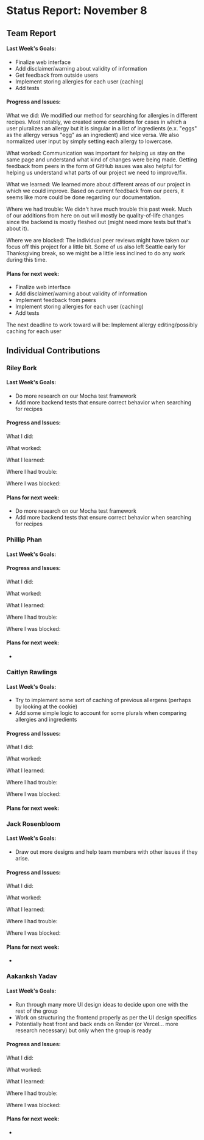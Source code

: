 # Status Report: November 8
## Team Report
#### Last Week's Goals:
- Finalize web interface
- Add disclaimer/warning about validity of information
- Get feedback from outside users
- Implement storing allergies for each user (caching)
- Add tests

#### Progress and Issues:
What we did: We modified our method for searching for allergies in different 
recipes. Most notably, we created some conditions for cases in which a user 
pluralizes an allergy but it is singular in a list of ingredients (e.x. "eggs" 
as the allergy versus "egg" as an ingredient) and vice versa. We also 
normalized user input by simply setting each allergy to lowercase. 

What worked: Communication was important for helping us stay on the same page 
and understand what kind of changes were being made. Getting feedback from 
peers in the form of GitHub issues was also helpful for helping us understand 
what parts of our project we need to improve/fix.

What we learned: We learned more about different areas of our project in 
which we could improve. Based on current feedback from our peers, it seems 
like more could be done regarding our documentation.

Where we had trouble: We didn't have much trouble this past week. Much of our 
additions from here on out will mostly be quality-of-life changes since the 
backend is mostly fleshed out (might need more tests but that's about it).

Where we are blocked: The individual peer reviews might have taken our focus 
off this project for a little bit. Some of us also left Seattle early for 
Thanksgiving break, so we might be a little less inclined to do any work during
this time.

#### Plans for next week:
- Finalize web interface
- Add disclaimer/warning about validity of information
- Implement feedback from peers
- Implement storing allergies for each user (caching)
- Add tests


The next deadline to work toward will be: Implement allergy editing/possibly caching for each user

## Individual Contributions
### Riley Bork
#### Last Week's Goals:
- Do more research on our Mocha test framework
- Add more backend tests that ensure correct behavior when searching for 
recipes

#### Progress and Issues:
What I did: 

What worked: 

What I learned: 

Where I had trouble: 

Where I was blocked: 

#### Plans for next week: 
- Do more research on our Mocha test framework
- Add more backend tests that ensure correct behavior when searching for 
recipes

### Phillip Phan
#### Last Week's Goals:

#### Progress and Issues:
What I did:

What worked:

What I learned:

Where I had trouble:

Where I was blocked:

#### Plans for next week: 
- 

### Caitlyn Rawlings
#### Last Week's Goals:
- Try to implement some sort of caching of previous allergens (perhaps by looking at the cookie)
- Add some simple logic to account for some plurals when comparing allergies and ingredients

#### Progress and Issues:
What I did: 

What worked: 

What I learned: 

Where I had trouble: 

Where I was blocked: 

#### Plans for next week: 


### Jack Rosenbloom
#### Last Week's Goals:
- Draw out more designs and help team members with other issues if they arise.

#### Progress and Issues:
What I did: 

What worked: 

What I learned: 

Where I had trouble: 

Where I was blocked: 

#### Plans for next week: 
- 

### Aakanksh Yadav
#### Last Week's Goals:
- Run through many more UI design ideas to decide upon one with the rest of the group
- Work on structuring the frontend properly as per the UI design specifics
- Potentially host front and back ends on Render (or Vercel... more research necessary) but only when the group is ready

#### Progress and Issues:
What I did:

What worked: 

What I learned: 

Where I had trouble: 

Where I was blocked:

#### Plans for next week: 
- 
